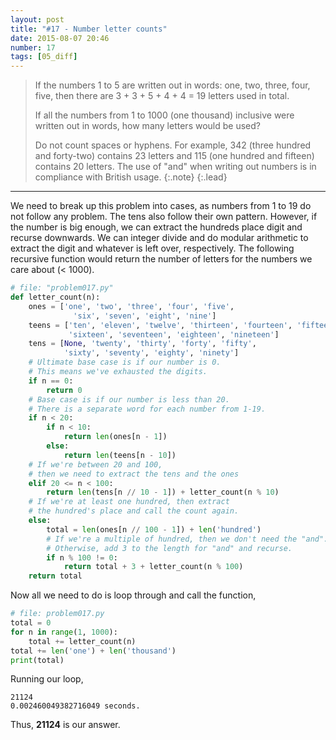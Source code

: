 ```yaml
---
layout: post
title: "#17 - Number letter counts"
date: 2015-08-07 20:46
number: 17
tags: [05_diff]
---
```

> If the numbers 1 to 5 are written out in words: one, two, three, four, five, then there are 3 + 3 + 5 + 4 + 4 = 19 letters used in total.
> 
> If all the numbers from 1 to 1000 (one thousand) inclusive were written out in words, how many letters would be used?
> 
> Do not count spaces or hyphens. For example, 342 (three hundred and forty-two) contains 23 letters and 115 (one hundred and fifteen) contains 20 letters. The use of "and" when writing out numbers is in compliance with British usage.
> {:.note}
{:.lead}
* * *

We need to break up this problem into cases, as numbers from 1 to 19 do not follow any problem. The tens also follow their own pattern. However, if the number is big enough, we can extract the hundreds place digit and recurse downwards. We can integer divide and do modular arithmetic to extract the digit and whatever is left over, respectively. The following recursive function would return the number of letters for the numbers we care about (< 1000).
```python
# file: "problem017.py"
def letter_count(n):
    ones = ['one', 'two', 'three', 'four', 'five',
              'six', 'seven', 'eight', 'nine']
    teens = ['ten', 'eleven', 'twelve', 'thirteen', 'fourteen', 'fifteen',
             'sixteen', 'seventeen', 'eighteen', 'nineteen']
    tens = [None, 'twenty', 'thirty', 'forty', 'fifty',
            'sixty', 'seventy', 'eighty', 'ninety']
    # Ultimate base case is if our number is 0. 
    # This means we've exhausted the digits.
    if n == 0:
        return 0
    # Base case is if our number is less than 20. 
    # There is a separate word for each number from 1-19.
    if n < 20:
        if n < 10:
            return len(ones[n - 1])
        else:
            return len(teens[n - 10])
    # If we're between 20 and 100,
    # then we need to extract the tens and the ones
    elif 20 <= n < 100:
        return len(tens[n // 10 - 1]) + letter_count(n % 10)
    # If we're at least one hundred, then extract
    # the hundred's place and call the count again.
    else:
        total = len(ones[n // 100 - 1]) + len('hundred')
        # If we're a multiple of hundred, then we don't need the "and".
        # Otherwise, add 3 to the length for "and" and recurse.
        if n % 100 != 0:
            return total + 3 + letter_count(n % 100)
    return total
```
Now all we need to do is loop through and call the function,
```python
# file: problem017.py
total = 0
for n in range(1, 1000):
    total += letter_count(n)
total += len('one') + len('thousand')
print(total)
```
Running our loop,
```
21124
0.002460049382716049 seconds.
```
Thus, **21124** is our answer.